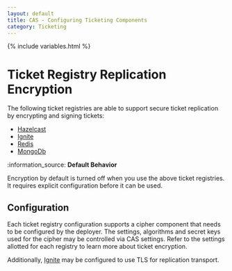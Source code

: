 ```yaml
---
layout: default
title: CAS - Configuring Ticketing Components
category: Ticketing
---
```

{% include variables.html %}


# Ticket Registry Replication Encryption

The following ticket registries are able to support secure ticket replication
by encrypting and signing tickets:

* [Hazelcast](../ticketing/Hazelcast-Ticket-Registry.html)
* [Ignite](../ticketing/Ignite-Ticket-Registry.html)
* [Redis](../ticketing/Redis-Ticket-Registry.html)
* [MongoDb](../ticketing/MongoDb-Ticket-Registry.html)

<div class="alert alert-info">:information_source: <strong>Default Behavior</strong><p>Encryption by default is turned off
when you use the above ticket registries. It requires explicit configuration before it can be used.</p></div>

## Configuration

Each ticket registry configuration supports a cipher component that needs to be configured by the deployer.
The settings, algorithms and secret keys used for the cipher may be controlled via CAS settings.
Refer to the settings allotted for each registry to learn more about ticket encryption.

Additionally, [Ignite](../ticketing/Ignite-Ticket-Registry.html) may be configured to use TLS for replication transport.
